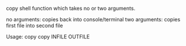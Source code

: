 copy shell function which takes no or two arguments.

no arguments: copies back into console/terminal
two arguments: copies first file into second file

Usage:
      copy
      copy INFILE OUTFILE
